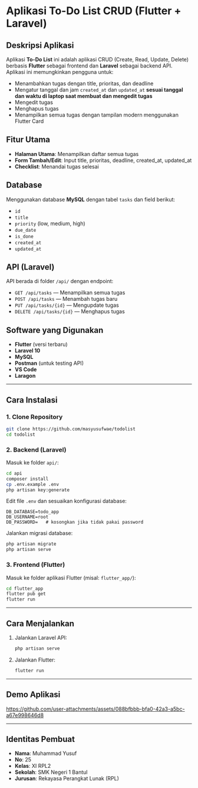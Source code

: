 # Aplikasi To-Do List CRUD (Flutter + Laravel)

## Deskripsi Aplikasi
Aplikasi **To-Do List** ini adalah aplikasi CRUD (Create, Read, Update, Delete) berbasis **Flutter** sebagai frontend dan **Laravel** sebagai backend API. Aplikasi ini memungkinkan pengguna untuk:
- Menambahkan tugas dengan title, prioritas, dan deadline
- Mengatur tanggal dan jam `created_at` dan `updated_at` **sesuai tanggal dan waktu di laptop saat membuat dan mengedit tugas**
- Mengedit tugas
- Menghapus tugas 
- Menampilkan semua tugas dengan tampilan modern menggunakan Flutter Card

## Fitur Utama
- **Halaman Utama**: Menampilkan daftar semua tugas
- **Form Tambah/Edit**: Input title, prioritas, deadline, created_at, updated_at
- **Checklist**: Menandai tugas selesai

## Database
Menggunakan database **MySQL** dengan tabel `tasks` dan field berikut:
- `id`
- `title`
- `priority` (low, medium, high)
- `due_date`
- `is_done`
- `created_at`
- `updated_at`

## API (Laravel)
API berada di folder `/api/` dengan endpoint:
- `GET /api/tasks` — Menampilkan semua tugas
- `POST /api/tasks` — Menambah tugas baru
- `PUT /api/tasks/{id}` — Mengupdate tugas
- `DELETE /api/tasks/{id}` — Menghapus tugas

## Software yang Digunakan
- **Flutter** (versi terbaru)
- **Laravel 10**
- **MySQL**
- **Postman** (untuk testing API)
- **VS Code**
- **Laragon**

---

## Cara Instalasi

### 1. Clone Repository
```bash
git clone https://github.com/masyusufwae/todolist
cd todolist
```

### 2. Backend (Laravel)
Masuk ke folder `api/`:

```bash
cd api
composer install
cp .env.example .env
php artisan key:generate
```

Edit file `.env` dan sesuaikan konfigurasi database:
```
DB_DATABASE=todo_app
DB_USERNAME=root
DB_PASSWORD=   # kosongkan jika tidak pakai password
```

Jalankan migrasi database:
```bash
php artisan migrate
php artisan serve
```

### 3. Frontend (Flutter)
Masuk ke folder aplikasi Flutter (misal: `flutter_app/`):

```bash
cd flutter_app
flutter pub get
flutter run
```

---

## Cara Menjalankan

1. Jalankan Laravel API:
   ```bash
   php artisan serve
   ```
2. Jalankan Flutter:
   ```bash
   flutter run
   ```

---

## Demo Aplikasi



https://github.com/user-attachments/assets/088bfbbb-bfa0-42a3-a5bc-a67e998646d8


---

## Identitas Pembuat

- **Nama**: Muhammad Yusuf
- **No**: 25
- **Kelas**: XI RPL2
- **Sekolah**: SMK Negeri 1 Bantul
- **Jurusan**: Rekayasa Perangkat Lunak (RPL)
